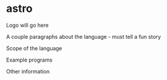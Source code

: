 # astro

Logo will go here

A couple paragraphs about the language - must tell a fun story

Scope of the language

Example programs

Other information
